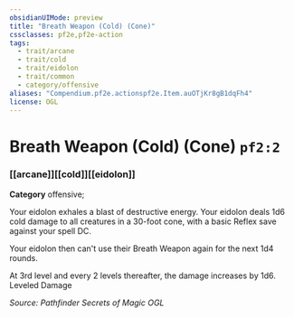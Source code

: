 ```yaml
---
obsidianUIMode: preview
title: "Breath Weapon (Cold) (Cone)"
cssclasses: pf2e,pf2e-action
tags:
  - trait/arcane
  - trait/cold
  - trait/eidolon
  - trait/common
  - category/offensive
aliases: "Compendium.pf2e.actionspf2e.Item.auOTjKr8gB1dqFh4"
license: OGL
---
```

# Breath Weapon (Cold) (Cone) `pf2:2`

### [[arcane]][[cold]][[eidolon]]

**Category** offensive; 




Your eidolon exhales a blast of destructive energy. Your eidolon deals 1d6 cold damage to all creatures in a 30-foot cone, with a basic Reflex save against your spell DC.

Your eidolon then can't use their Breath Weapon again for the next 1d4 rounds.

At 3rd level and every 2 levels thereafter, the damage increases by 1d6. Leveled Damage

*Source: Pathfinder Secrets of Magic*
*OGL*